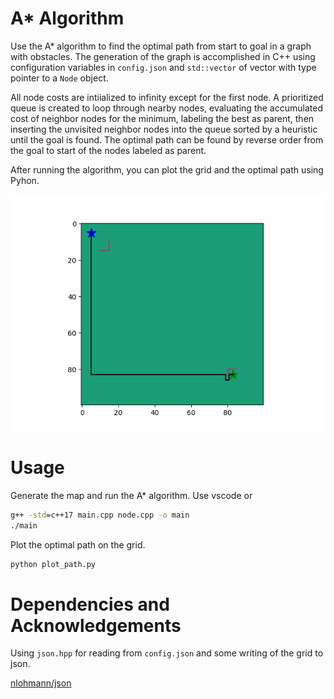 # A* Algorithm

Use the A* algorithm to find the optimal path from start to goal in a graph with obstacles. The generation of the graph is accomplished in C++ using configuration variables in `config.json` and `std::vector` of vector with type pointer to a `Node` object. 

All node costs are intiialized to infinity except for the first node. A prioritized queue is created to loop through nearby nodes, evaluating the accumulated cost of neighbor nodes for the minimum, labeling the best as parent, then inserting the unvisited neighbor nodes into the queue sorted by a heuristic until the goal is found. The optimal path can be found by reverse order from the goal to start of the nodes labeled as parent.

After running the algorithm, you can plot the grid and the optimal path using Pyhon.

![](img/A_star.png)


# Usage

Generate the map and run the A* algorithm. Use vscode or 
```cmd
g++ -std=c++17 main.cpp node.cpp -o main
./main
```

Plot the optimal path on the grid.
```cmd
python plot_path.py
```

# Dependencies and Acknowledgements

Using `json.hpp` for reading from `config.json` and some writing of the grid to json.

[nlohmann/json](https://github.com/nlohmann/json)
